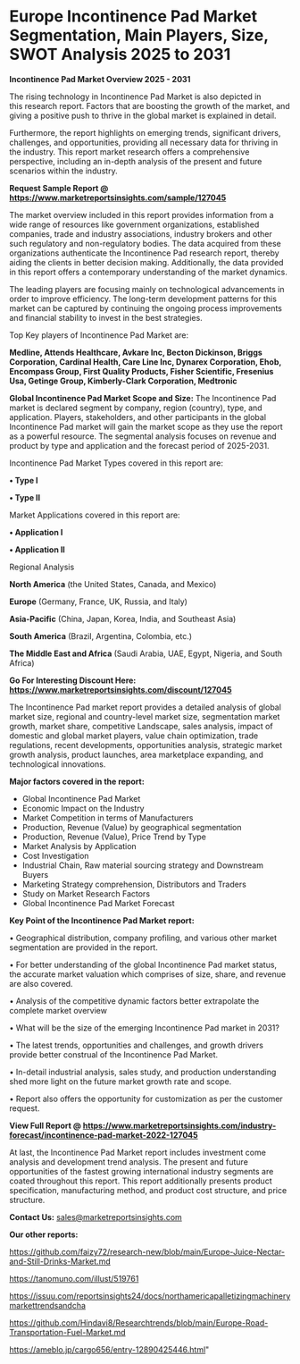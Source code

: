 # Europe Incontinence Pad Market Segmentation, Main Players, Size, SWOT Analysis 2025 to 2031

<Strong> Incontinence Pad Market Overview 2025 - 2031</strong>

The rising technology in Incontinence Pad Market is also depicted in this research report. Factors that are boosting the growth of the market, and giving a positive push to thrive in the global market is explained in detail.

Furthermore, the report highlights on emerging trends, significant drivers, challenges, and opportunities, providing all necessary data for thriving in the industry. This report market research offers a comprehensive perspective, including an in-depth analysis of the present and future scenarios within the industry.

<strong>Request Sample Report @ <a href=https://www.marketreportsinsights.com/sample/127045>https://www.marketreportsinsights.com/sample/127045</a></strong>

The market overview included in this report provides information from a wide range of resources like government organizations, established companies, trade and industry associations, industry brokers and other such regulatory and non-regulatory bodies. The data acquired from these organizations authenticate the Incontinence Pad research report, thereby aiding the clients in better decision making. Additionally, the data provided in this report offers a contemporary understanding of the market dynamics.

The leading players are focusing mainly on technological advancements in order to improve efficiency. The long-term development patterns for this market can be captured by continuing the ongoing process improvements and financial stability to invest in the best strategies.

Top Key players of Incontinence Pad Market are:

<strong>Medline, Attends Healthcare, Avkare Inc, Becton Dickinson, Briggs Corporation, Cardinal Health, Care Line Inc, Dynarex Corporation, Ehob, Encompass Group, First Quality Products, Fisher Scientific, Fresenius Usa, Getinge Group, Kimberly-Clark Corporation, Medtronic</strong>

<strong><b>Global Incontinence Pad Market Scope and Size:</b></strong>
The Incontinence Pad market is declared segment by company, region (country), type, and application. Players, stakeholders, and other participants in the global Incontinence Pad market will gain the market scope as they use the report as a powerful resource. The segmental analysis focuses on revenue and product by type and application and the forecast period of 2025-2031.

Incontinence Pad Market Types covered in this report are:

<strong>• Type I

• Type II</strong>

Market Applications covered in this report are:

<strong>• Application I

• Application II</strong> 

Regional Analysis

<strong>North America</strong> (the United States, Canada, and Mexico)

<strong>Europe</strong> (Germany, France, UK, Russia, and Italy)

<strong>Asia-Pacific</strong> (China, Japan, Korea, India, and Southeast Asia)

<strong>South America</strong> (Brazil, Argentina, Colombia, etc.)

<strong>The Middle East and Africa</strong> (Saudi Arabia, UAE, Egypt, Nigeria, and South Africa)

<strong>Go For Interesting Discount Here: <a href=https://www.marketreportsinsights.com/discount/127045>https://www.marketreportsinsights.com/discount/127045</a></strong>

The Incontinence Pad market report provides a detailed analysis of global market size, regional and country-level market size, segmentation market growth, market share, competitive Landscape, sales analysis, impact of domestic and global market players, value chain optimization, trade regulations, recent developments, opportunities analysis, strategic market growth analysis, product launches, area marketplace expanding, and technological innovations.

<strong><b>Major factors covered in the report:</b></strong>
<ul>
  <li>Global Incontinence Pad Market </li>
  <li>Economic Impact on the Industry</li>
  <li>Market Competition in terms of Manufacturers</li>
  <li>Production, Revenue (Value) by geographical segmentation</li>
  <li>Production, Revenue (Value), Price Trend by Type</li>
  <li>Market Analysis by Application</li>
  <li>Cost Investigation</li>
  <li>Industrial Chain, Raw material sourcing strategy and Downstream Buyers</li>
  <li>Marketing Strategy comprehension, Distributors and Traders</li>
  <li>Study on Market Research Factors</li>
  <li>Global Incontinence Pad Market Forecast</li>
</ul>

<strong><b>Key Point of the Incontinence Pad Market report:</b></strong>

• Geographical distribution, company profiling, and various other market segmentation are provided in the report.

• For better understanding of the global Incontinence Pad market status, the accurate market valuation which comprises of size, share, and revenue are also covered.

• Analysis of the competitive dynamic factors better extrapolate the complete market overview

• What will be the size of the emerging Incontinence Pad market in 2031?

• The latest trends, opportunities and challenges, and growth drivers provide better construal of the Incontinence Pad Market.

• In-detail industrial analysis, sales study, and production understanding shed more light on the future market growth rate and scope.

• Report also offers the opportunity for customization as per the customer request.

<strong><b>View Full Report @ <a href=https://www.marketreportsinsights.com/industry-forecast/incontinence-pad-market-2022-127045>https://www.marketreportsinsights.com/industry-forecast/incontinence-pad-market-2022-127045</a></b></strong>


At last, the Incontinence Pad Market report includes investment come analysis and development trend analysis. The present and future opportunities of the fastest growing international industry segments are coated throughout this report. This report additionally presents product specification, manufacturing method, and product cost structure, and price structure.

<strong>Contact Us:</strong>
sales@marketreportsinsights.com

<strong>Our other reports:</strong>

<a href=https://github.com/faizy72/research-new/blob/main/Europe-Juice-Nectar-and-Still-Drinks-Market.md>https://github.com/faizy72/research-new/blob/main/Europe-Juice-Nectar-and-Still-Drinks-Market.md</a>

<a href=https://tanomuno.com/illust/519761>https://tanomuno.com/illust/519761</a>

<a href=https://issuu.com/reportsinsights24/docs/northamericapalletizingmachinerymarkettrendsandcha>https://issuu.com/reportsinsights24/docs/northamericapalletizingmachinerymarkettrendsandcha</a>

<a href=https://github.com/Hindavi8/Researchtrends/blob/main/Europe-Road-Transportation-Fuel-Market.md>https://github.com/Hindavi8/Researchtrends/blob/main/Europe-Road-Transportation-Fuel-Market.md</a>

<a href=https://ameblo.jp/cargo656/entry-12890425446.html>https://ameblo.jp/cargo656/entry-12890425446.html</a>"
